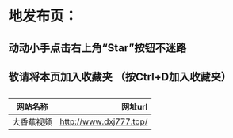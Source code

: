 
 
 
# 地发布页：

## 动动小手点击右上角“Star”按钮不迷路
## 敬请将本页加入收藏夹 （按Ctrl+D加入收藏夹）
##  
网站名称|网址url
---|---:
大香蕉视频|http://www.dxj777.top/|





